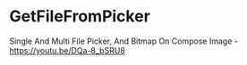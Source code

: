 # GetFileFromPicker
Single And Multi File Picker, And Bitmap On Compose Image - https://youtu.be/DQa-8_bSRU8
